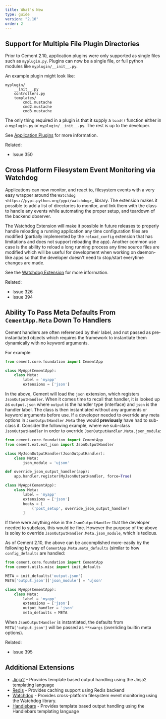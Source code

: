```yaml
---
title: What's New
type: guide
version: "2.10"
order: 2
---
```


## Support for Multiple File Plugin Directories

Prior to Cement 2.10, application plugins were only supported as single files such as `myplugin.py`.  Plugins can now be a single file, or full python  modules like `myplugin/__init__.py`.

An example plugin might look like:

```
myplugin/
    __init__.py
    controllers.py
    templates/
        cmd1.mustache
        cmd2.mustache
        cmd3.mustache
```

The only thing required in a plugin is that it supply a `load()` function either in a `myplugin.py` or `myplugin/__init__.py`.  The rest is up to the developer.

See [Application Plugins](/2.10/dev/application_plugins) for more information.

Related:

- Issue 350


## Cross Platform Filesystem Event Monitoring via Watchdog

Applications can now monitor, and react to, filesystem events with a very easy wrapper around the `Watchdog <https://pypi.python.org/pypi/watchdog>`_ library.  The extension makes it possible to add a list of directories to monitor, and link them with the class to handle any events while automating the proper setup, and teardown of the backend observer.

The Watchdog Extension will make it possible in future releases to properly handle reloading a running application any time configuration files are modified (partially implemented by the `reload_config` extension that has limitations and does not support reloading the app).  Another common use case is the ability to reload a long running process any time source files are modified which will be useful for development when working on daemon-like apps so that the developer doesn't need to stop/start everytime changes are made.

See the [Watchdog Extension](/2.10/api/cement.ext.ext_watchdog) for more information.

Related:

- Issue 326
- Issue 394


## Ability To Pass Meta Defaults From `CementApp.Meta` Down To Handlers

Cement handlers are often referenced by their label, and not passed as pre-instantiated objects which requires the framework to instantiate them dynamically with no keyword arguments.

For example:

```python
from cement.core.foundation import CementApp

class MyApp(CementApp):
    class Meta:
        label = 'myapp'
        extensions = ['json']
```

In the above, Cement will load the `json` extension, which registers `JsonOutputHandler`.  When it comes time to recall that handler, it is looked up as `output.json` where `output` is the handler type (interface) and `json` is the handler label.  The class is then instantiated without any arguments or keyword arguments before use.  If a developer needed to override any meta options in `JsonOutputHandler.Meta` they would **previously** have had to sub-class it.  Consider the following example, where we sub-class `JsonOutputHandler` in order to override `JsonOutputHandler.Meta.json_module`:

```python
from cement.core.foundation import CementApp
from cement.ext.ext_json import JsonOutputHandler

class MyJsonOutputHandler(JsonOutputHandler):
    class Meta:
        json_module = 'ujson'

def override_json_output_handler(app):
    app.handler.register(MyJsonOutputHandler, force=True)

class MyApp(CementApp):
    class Meta:
        label = 'myapp'
        extensions = ['json']
        hooks = [
            ('post_setup', override_json_output_handler)
        ]
```

If there were anything else in the `JsonOutputHandler` that the developer needed to subclass, this would be fine.  However the purpose of the above is soley to override `JsonOutputHandler.Meta.json_module`, which is tedious.

As of Cement 2.10, the above can be accomplished more-easily by the following by way of `CementApp.Meta.meta_defaults` (similar to how `config_defaults` are handled:

```python
from cement.core.foundation import CementApp
from cement.utils.misc import init_defaults

META = init_defaults('output.json')
META['output.json']['json_module'] = 'ujson'

class MyApp(CementApp):
    class Meta:
        label = 'myapp'
        extensions = ['json']
        output_handler = 'json'
        meta_defaults = META
```

When `JsonOutputHandler` is instantiated, the defaults from `META['output.json']` will be passed as `**kwargs` (overriding builtin meta options).

Related:

- Issue 395


## Additional Extensions

- [Jinja2](/2.10/api/cement.ext.ext_jinja2) - Provides template based output handling using the Jinja2 templating language
- [Redis](/2.10/api/cement.ext.ext_redis) - Provides caching support using  Redis backend
- [Watchdog](/2.10/api/cement.ext.ext_watchdog) - Provides cross-platform filesystem event monitoring using the Watchdog library.
- [Handlebars](/2.10/api/cement.ext.ext_handlebars) - Provides template based output handling using the Handlebars templating language

